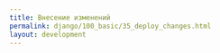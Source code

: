 ```yaml
---
title: Внесение изменений
permalink: django/100_basic/35_deploy_changes.html
layout: development
---
```

